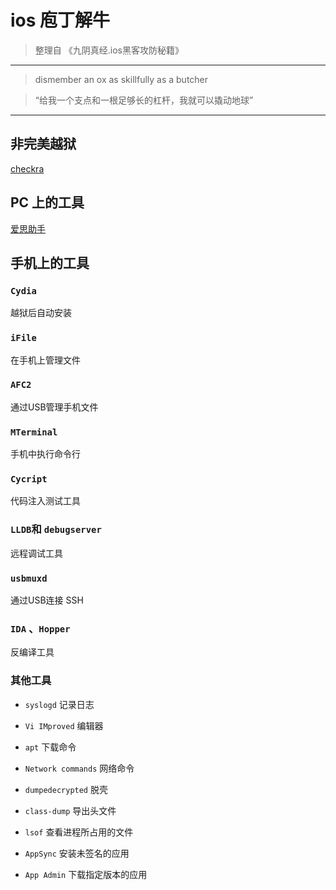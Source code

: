 # ios 庖丁解牛

> 整理自 《九阴真经.ios黑客攻防秘籍》

---

> dismember an ox as skillfully as a butcher

> “给我一个支点和一根足够长的杠杆，我就可以撬动地球”

---



## 非完美越狱

[checkra](https://checkra.in/)


## PC 上的工具

[爱思助手](https://www.i4.cn/)


## 手机上的工具

###  `Cydia`

越狱后自动安装
 

### `iFile`

在手机上管理文件

### `AFC2` 

通过USB管理手机文件

### `MTerminal`

手机中执行命令行


### `Cycript`

代码注入测试工具

### `LLDB`和 `debugserver`

远程调试工具

### `usbmuxd` 

通过USB连接 SSH 


### `IDA` 、`Hopper`

反编译工具

### 其他工具

- `syslogd` 记录日志

- `Vi IMproved` 编辑器

- `apt` 下载命令

- `Network commands` 网络命令

- `dumpedecrypted` 脱壳

- `class-dump` 导出头文件

- `lsof` 查看进程所占用的文件

- `AppSync` 安装未签名的应用

- `App Admin` 下载指定版本的应用 

